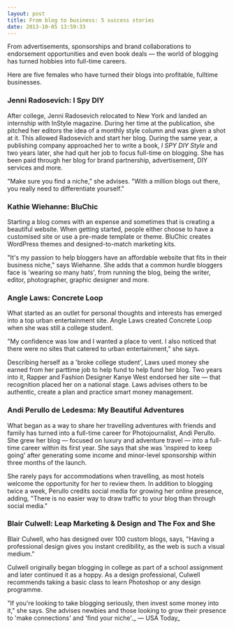 ```yaml
---
layout: post
title: From blog to business: 5 success stories
date: 2013-10-05 13:59:33
---
```


 From advertisements, sponsorships and brand collaborations to endorsement opportunities and even book deals — the world of blogging has turned hobbies into full-time careers.

 Here are five females who have turned their blogs into profitable, fulltime businesses.

### Jenni Radosevich: I Spy DIY
 After college, Jenni Radosevich relocated to New York and landed an internship with InStyle magazine. During her time at the publication, she pitched her editors the idea of a monthly style column and was given a shot at it. This allowed Radosevich and start her blog. During the same year, a publishing company approached her to write a book, _I SPY DIY Style_ and two years later, she had quit her job to focus full-time on blogging. She has been paid through her blog for brand partnership, advertisement, DIY services and more.

 "Make sure you find a niche," she advises. "With a million blogs out there, you really need to differentiate yourself."

### Kathie Wiehanne: BluChic
 Starting a blog comes with an expense and sometimes that is creating a beautiful website. When getting started, people either choose to have a customised site or use a pre-made template or theme. BluChic creates WordPress themes and designed-to-match marketing kits.

 "It's my passion to help bloggers have an affordable website that fits in their business niche," says Wiehanne. She adds that a common hurdle bloggers face is 'wearing so many hats', from running the blog, being the writer, editor, photographer, graphic designer and more.

### Angle Laws: Concrete Loop
 What started as an outlet for personal thoughts and interests has emerged into a top urban entertainment site. Angle Laws created Concrete Loop when she was still a college student.

 "My confidence was low and I wanted a place to vent. I also noticed that there were no sites that catered to urban entertainment," she says.

 Describing herself as a 'broke college student', Laws used money she earned from her parttime job to help fund to help fund her blog. Two years into it, Rapper and Fashion Designer Kanye West endorsed her site — that recognition placed her on a national stage. Laws advises others to be authentic, create a plan and practice smart money management.

### Andi Perullo de Ledesma: My Beautiful Adventures
 What began as a way to share her travelling adventures with friends and family has turned into a full-time career for Photojournalist, Andi Perullo. She grew her blog — focused on luxury and adventure travel — into a full-time career within its first year. She says that she was 'inspired to keep going' after generating some income and minor-level sponsorship within three months of the launch.

 She rarely pays for accommodations when travelling, as most hotels welcome the opportunity for her to review them. In addition to blogging twice a week, Perullo credits social media for growing her online presence, adding, "There is no easier way to draw traffic to your blog than through social media."

### Blair Culwell: Leap Marketing & Design and The Fox and She
 Blair Culwell, who has designed over 100 custom blogs, says, "Having a professional design gives you instant credibility, as the web is such a visual medium."

 Culwell originally began blogging in college as part of a school assignment and later continued it as a hoppy. As a design professional, Culwell recommends taking a basic class to learn Photoshop or any design programme.

 "If you're looking to take blogging seriously, then invest some money into it," she says. She advises newbies and those looking to grow their presence to 'make connections' and 'find your niche'._ — USA Today_